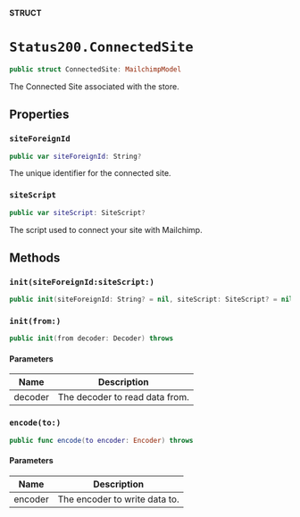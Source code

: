 **STRUCT**

# `Status200.ConnectedSite`

```swift
public struct ConnectedSite: MailchimpModel
```

The Connected Site associated with the store.

## Properties
### `siteForeignId`

```swift
public var siteForeignId: String?
```

The unique identifier for the connected site.

### `siteScript`

```swift
public var siteScript: SiteScript?
```

The script used to connect your site with Mailchimp.

## Methods
### `init(siteForeignId:siteScript:)`

```swift
public init(siteForeignId: String? = nil, siteScript: SiteScript? = nil)
```

### `init(from:)`

```swift
public init(from decoder: Decoder) throws
```

#### Parameters

| Name | Description |
| ---- | ----------- |
| decoder | The decoder to read data from. |

### `encode(to:)`

```swift
public func encode(to encoder: Encoder) throws
```

#### Parameters

| Name | Description |
| ---- | ----------- |
| encoder | The encoder to write data to. |